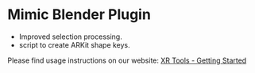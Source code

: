 # Mimic Blender Plugin

- Improved selection processing.
- script to create ARKit shape keys.


Please find usage instructions on our website: [XR Tools - Getting Started](https://xr.tools/mimic-documentation)

